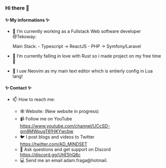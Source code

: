 ### Hi there 👋

#### ✨ My informations ✨ 



- 🔭 I’m currently working as a Fullstack Web software developer @Tekoway:
    
    Main Stack:
        - Typescript -> ReactJS
        - PHP -> Symfony/Laravel
   
- 🌱 I’m currently falling in love with Rust so i made project on my free time 👻

- 🫥 I use Neovim as my main text editor which is entierly config in Lua lang!

    
#### ✨ Contact ✨ 

- 📫 How to reach me: 

  - 🕸️ Website: (New website in progress)
  - 📹 Follow me on YouTube https://www.youtube.com/channel/UCcSD-gm8MWpugT6fHKYwcbw
  - 🐦 I post blogs and videos to Twitter https://twitter.com/AD_MINDSET 
  - 🔌 Ask questions and get support on Discord https://discord.gg/UhE5hQ8c
  - 💻 Send me an email adam.fraga@hotmail.
